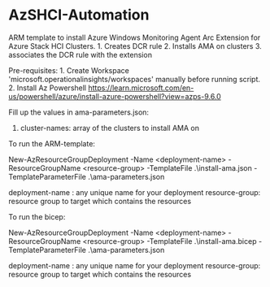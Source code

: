 # AzSHCI-Automation
ARM template to install Azure Windows Monitoring Agent Arc Extension for Azure Stack HCI Clusters.
	1. Creates DCR rule 
	2. Installs AMA on clusters 
	3. associates the DCR rule with the extension


Pre-requisites:
	1. Create Workspace 'microsoft.operationalinsights/workspaces' manually before running script.
	2. Install Az Powershell https://learn.microsoft.com/en-us/powershell/azure/install-azure-powershell?view=azps-9.6.0

Fill up the values in ama-parameters.json: 

1. cluster-names: array of the clusters to install AMA on



To run the ARM-template: 

New-AzResourceGroupDeployment -Name \<deployment-name> -ResourceGroupName \<resource-group> -TemplateFile .\install-ama.json -TemplateParameterFile .\ama-parameters.json

deployment-name : any unique name for your deployment 
resource-group: resource group to target which contains the resources

To run the bicep: 

New-AzResourceGroupDeployment -Name \<deployment-name> -ResourceGroupName \<resource-group> -TemplateFile .\install-ama.bicep -TemplateParameterFile .\ama-parameters.json

deployment-name : any unique name for your deployment 
resource-group: resource group to target which contains the resources
